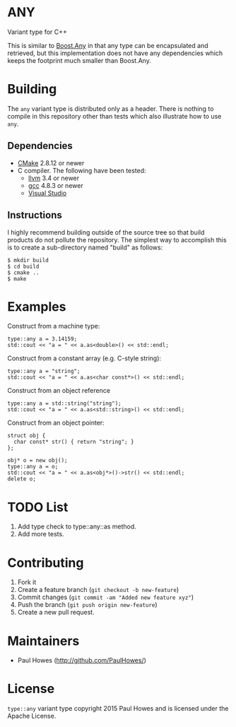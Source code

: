 # ANY

Variant type for C++

This is similar to [Boost.Any](http://www.boost.org/doc/libs/release/doc/html/any.html) in that any
type can be encapsulated and retrieved, but this implementation does not have any dependencies which
keeps the footprint much smaller than Boost.Any.

# Building

The `any` variant type is distributed only as a header. There is nothing to compile in this
repository other than tests which also illustrate how to use `any`.

## Dependencies

* [CMake](http://www.cmake.org) 2.8.12 or newer
* C compiler. The following have been tested:
  * [llvm](http://llvm.org) 3.4 or newer
  * [gcc](http://gcc.gnu.org) 4.8.3 or newer
  * [Visual Studio](http://www.visualstudio.com)

## Instructions

I highly recommend building outside of the source tree so that build products do not pollute the
repository. The simplest way to accomplish this is to create a sub-directory named "build" as
follows:

    $ mkdir build
    $ cd build
    $ cmake ..
    $ make

# Examples

Construct from a machine type:

    type::any a = 3.14159;
    std::cout << "a = " << a.as<double>() << std::endl;

Construct from a constant array (e.g. C-style string):

    type::any a = "string";
    std::cout << "a = " << a.as<char const*>() << std::endl;

Construct from an object reference

    type::any a = std::string("string");
    std::cout << "a = " << a.as<std::string>() << std::endl;

Construct from an object pointer:

    struct obj {
      char const* str() { return "string"; }
    };

    obj* o = new obj();
    type::any a = o;
    std::cout << "a = " << a.as<obj*>()->str() << std::endl;
    delete o;

# TODO List

1. Add type check to type::any::as method.
2. Add more tests.

# Contributing

1.  Fork it
2.  Create a feature branch (`git checkout -b new-feature`)
3.  Commit changes (`git commit -am "Added new feature xyz"`)
4.  Push the branch (`git push origin new-feature`)
5.  Create a new pull request.

# Maintainers

* Paul Howes (http://github.com/PaulHowes/)

# License

`type::any` variant type copyright 2015 Paul Howes and is licensed under the Apache License.
